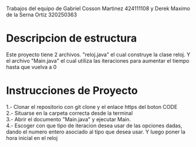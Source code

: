 Trabajos del equipo de Gabriel Cosson Martinez 424111108 y Derek Maximo de la Serna Ortiz 320250363 <br/>
# Descripcion de estructura <br/>
Este proyecto tiene 2 archivos. "reloj.java" el cual construye la clase reloj. Y el archivo "Main.java" el cual utiliza las iteraciones para aumentar el tiempo hasta que vuelva a 0 
# Instrucciones de Proyecto <br/>
1.- Clonar el repositorio con git clone y el enlace https del boton CODE <br/>
2.- Situarse en la carpeta correcta desde la terminal <br/>
3.- Abrir el documento "Main.java" y ejecutar Main. <br/>
4.- Escoger con que tipo de iteracion desea usar de las opciones dadas, dando el numero entero asociado al tipo que desea usar. Y luego poner la hora inicial en el reloj <br/>




